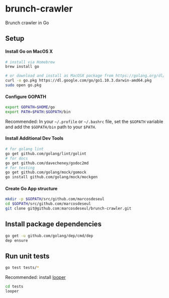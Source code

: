 # brunch-crawler
Brunch crawler in Go

## Setup

#### Install Go on MacOS X
```sh
# install via Homebrew
brew install go

# or download and install as MacOSX package from https://golang.org/dl/
curl -o go.pkg https://dl.google.com/go/go1.10.3.darwin-amd64.pkg
sudo open go.pkg
```

#### Configure GOPATH
```sh
export GOPATH=$HOME/go
export PATH=$PATH:$GOPATH/bin
```
Recommended: In your `~/.profile` or `~/.bashrc` file, set the `$GOPATH` variable and add the `$GOPATH/bin` path to your `$PATH`.

#### Install Additional Dev Tools
```sh
# for golang lint
go get github.com/golang/lint/golint
# for docs
go get github.com/davecheney/godoc2md
# for testing
go get github.com/golang/mock/gomock
go install github.com/golang/mock/mockgen
```

#### Create Go App structure
```sh
mkdir -p $GOPATH/src/github.com/marcosdeseul
cd $GOPATH/src/github.com/marcosdeseul
git clone git@github.com:marcosdeseul/brunch-crawler.git
```

## Install package dependencies
```sh
go get -u github.com/golang/dep/cmd/dep
dep ensure
```

## Run unit tests
```sh
go test tests/*
```
Recommended: install [looper](https://github.com/nathany/looper)
```sh
cd tests
looper
```
